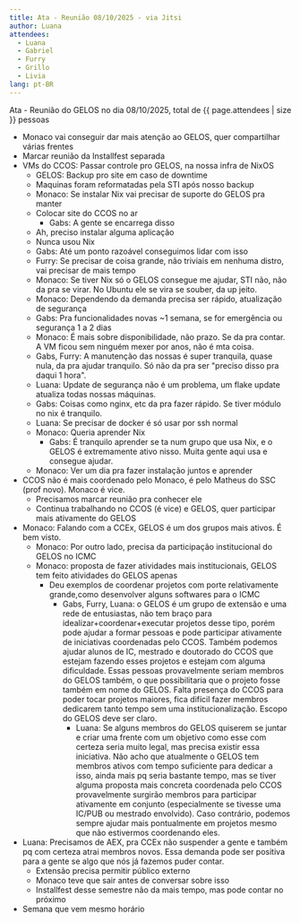 ```yaml
---
title: Ata - Reunião 08/10/2025 - via Jitsi
author: Luana
attendees:
  - Luana
  - Gabriel
  - Furry
  - Grillo
  - Livia
lang: pt-BR
---
```


Ata - Reunião do GELOS no dia 08/10/2025, total de {{ page.attendees | size }} pessoas

- Monaco vai conseguir dar mais atenção ao GELOS, quer compartilhar várias frentes
- Marcar reunião da Installfest separada
- VMs do CCOS: Passar controle pro GELOS, na nossa infra de NixOS
  - GELOS: Backup pro site em caso de downtime
  - Maquinas foram reformatadas pela STI após nosso backup
  -  Monaco: Se instalar Nix vai precisar de suporte do GELOS pra manter
    - Colocar site do CCOS no ar
      - Gabs: A gente se encarrega disso
    - Ah, preciso instalar alguma aplicação
    - Nunca usou Nix
    - Gabs: Até um ponto razoável conseguimos lidar com isso
    - Furry: Se precisar de coisa grande, não triviais em nenhuma distro, vai precisar de mais tempo
    - Monaco: Se tiver Nix só o GELOS consegue me ajudar, STI não, não da pra se virar. No Ubuntu ele se vira se souber, da up jeito.
    - Monaco: Dependendo da demanda precisa ser rápido, atualização de segurança
    - Gabs: Pra funcionalidades novas ~1 semana, se for emergência ou segurança 1 a 2 dias
    - Monaco: É mais sobre disponibilidade, não prazo. Se da pra contar. A VM ficou sem ninguém mexer por anos, não é mta coisa.
    - Gabs, Furry: A manutenção das nossas é super tranquila, quase nula, da pra ajudar tranquilo. Só não da pra ser "preciso disso pra daqui 1 hora".
    - Luana: Update de segurança não é um problema, um flake update atualiza todas nossas máquinas.
    - Gabs: Coisas como nginx, etc da pra fazer rápido. Se tiver módulo no nix é tranquilo.
    -  Luana: Se precisar de docker é só usar por ssh normal
    - Monaco: Queria aprender Nix
      - Gabs: É tranquilo aprender se ta num grupo que usa Nix, e o GELOS é extremamente ativo nisso. Muita gente aqui usa e consegue ajudar.
    - Monaco: Ver um dia pra fazer instalação juntos e aprender
- CCOS não é mais coordenado pelo Monaco, é pelo Matheus do SSC (prof novo). Monaco é vice.
  - Precisamos marcar reunião pra conhecer ele
  - Continua trabalhando no CCOS (é vice) e GELOS, quer participar mais ativamente do GELOS
- Monaco: Falando com a CCEx, GELOS é um dos grupos mais ativos. É bem visto.
  - Monaco: Por outro lado, precisa da participação institucional do GELOS no ICMC
  - Monaco: proposta de fazer atividades mais institucionais, GELOS tem feito atividades do GELOS apenas
    - Deu exemplos de coordenar projetos com porte relativamente grande,como desenvolver alguns softwares para o ICMC
      - Gabs, Furry, Luana: o GELOS é um grupo de extensão e uma rede de entusiastas, não tem braço para idealizar+coordenar+executar projetos desse tipo, porém pode ajudar a formar pessoas e pode participar ativamente de iniciativas coordenadas pelo CCOS. Também podemos ajudar alunos de IC, mestrado e doutorado do CCOS que estejam fazendo esses projetos e estejam com alguma dificuldade. Essas pessoas provavelmente seriam membros do GELOS também, o que possibilitaria que o projeto fosse também em nome do GELOS. Falta presença do CCOS para poder tocar projetos maiores, fica difícil fazer membros dedicarem tanto tempo sem uma institucionalização. Escopo do GELOS deve ser claro.
        - Luana: Se alguns membros do GELOS quiserem se juntar e criar uma frente com um objetivo como esse com certeza seria muito legal, mas precisa existir essa iniciativa. Não acho que atualmente o GELOS tem membros ativos com tempo suficiente para dedicar a isso, ainda mais pq seria bastante tempo, mas se tiver alguma proposta mais concreta coordenada pelo CCOS provavelmente surgirão membros para participar ativamente em conjunto (especialmente se tivesse uma IC/PUB ou mestrado envolvido). Caso contrário, podemos sempre ajudar mais pontualmente em projetos mesmo que não estivermos coordenando eles.
- Luana: Precisamos de AEX, pra CCEx não suspender a gente e também pq com certeza atrai membros novos. Essa demanda pode ser positiva para a gente se algo que nós já fazemos puder contar.
  - Extensão precisa permitir público externo
  - Monaco teve que sair antes de conversar sobre isso
  - Installfest desse semestre não da mais tempo, mas pode contar no próximo
- Semana que vem mesmo horário
